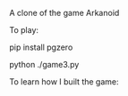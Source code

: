 A clone of the game Arkanoid

To play:

pip install pgzero

python ./game3.py


To learn how I built the game:
